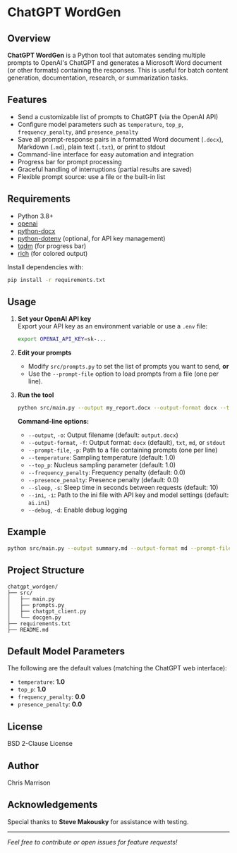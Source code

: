 # ChatGPT WordGen

## Overview

**ChatGPT WordGen** is a Python tool that automates sending multiple prompts to OpenAI's ChatGPT and generates a Microsoft Word document (or other formats) containing the responses. This is useful for batch content generation, documentation, research, or summarization tasks.

## Features

- Send a customizable list of prompts to ChatGPT (via the OpenAI API)
- Configure model parameters such as `temperature`, `top_p`, `frequency_penalty`, and `presence_penalty`
- Save all prompt-response pairs in a formatted Word document (`.docx`), Markdown (`.md`), plain text (`.txt`), or print to stdout
- Command-line interface for easy automation and integration
- Progress bar for prompt processing
- Graceful handling of interruptions (partial results are saved)
- Flexible prompt source: use a file or the built-in list

## Requirements

- Python 3.8+
- [openai](https://pypi.org/project/openai/)
- [python-docx](https://python-docx.readthedocs.io/en/latest/)
- [python-dotenv](https://pypi.org/project/python-dotenv/) (optional, for API key management)
- [tqdm](https://pypi.org/project/tqdm/) (for progress bar)
- [rich](https://pypi.org/project/rich/) (for colored output)

Install dependencies with:

```bash
pip install -r requirements.txt
```

## Usage

1. **Set your OpenAI API key**  
   Export your API key as an environment variable or use a `.env` file:
   ```bash
   export OPENAI_API_KEY=sk-...
   ```

2. **Edit your prompts**  
   - Modify `src/prompts.py` to set the list of prompts you want to send, **or**
   - Use the `--prompt-file` option to load prompts from a file (one per line).

3. **Run the tool**  
   ```bash
   python src/main.py --output my_report.docx --output-format docx --temperature 0.7 --top_p 0.9
   ```

   **Command-line options:**
   - `--output`, `-o`: Output filename (default: `output.docx`)
   - `--output-format`, `-f`: Output format: `docx` (default), `txt`, `md`, or `stdout`
   - `--prompt-file`, `-p`: Path to a file containing prompts (one per line)
   - `--temperature`: Sampling temperature (default: 1.0)
   - `--top_p`: Nucleus sampling parameter (default: 1.0)
   - `--frequency_penalty`: Frequency penalty (default: 0.0)
   - `--presence_penalty`: Presence penalty (default: 0.0)
   - `--sleep`, `-s`: Sleep time in seconds between requests (default: 10)
   - `--ini`, `-i`: Path to the ini file with API key and model settings (default: `ai.ini`)
   - `--debug`, `-d`: Enable debug logging

## Example

```bash
python src/main.py --output summary.md --output-format md --prompt-file prompts.txt --temperature 0.7
```

## Project Structure

```
chatgpt_wordgen/
├── src/
│   ├── main.py
│   ├── prompts.py
│   ├── chatgpt_client.py
│   └── docgen.py
├── requirements.txt
├── README.md
```

## Default Model Parameters

The following are the default values (matching the ChatGPT web interface):

- `temperature`: **1.0**
- `top_p`: **1.0**
- `frequency_penalty`: **0.0**
- `presence_penalty`: **0.0**

## License

BSD 2-Clause License

## Author

Chris Marrison

## Acknowledgements

Special thanks to **Steve Makousky** for assistance with testing.

---

*Feel free to contribute or open issues for feature requests!*

